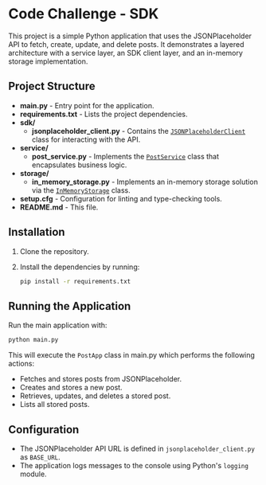 # Code Challenge - SDK

This project is a simple Python application that uses the JSONPlaceholder API to fetch, create, update, and delete posts. It demonstrates a layered architecture with a service layer, an SDK client layer, and an in-memory storage implementation.

## Project Structure

- **main.py** - Entry point for the application.
- **requirements.txt** - Lists the project dependencies.
- **sdk/**
  - **jsonplaceholder_client.py** - Contains the [`JSONPlaceholderClient`](sdk/jsonplaceholder_client.py) class for interacting with the API.
- **service/**
  - **post_service.py** - Implements the [`PostService`](service/post_service.py) class that encapsulates business logic.
- **storage/**
  - **in_memory_storage.py** - Implements an in-memory storage solution via the [`InMemoryStorage`](storage/in_memory_storage.py) class.
- **setup.cfg** - Configuration for linting and type-checking tools.
- **README.md** - This file.

## Installation

1. Clone the repository.
2. Install the dependencies by running:

   ```sh
   pip install -r requirements.txt
   ```

## Running the Application

Run the main application with:

```sh
python main.py
```

This will execute the `PostApp` class in main.py which performs the following actions:

- Fetches and stores posts from JSONPlaceholder.
- Creates and stores a new post.
- Retrieves, updates, and deletes a stored post.
- Lists all stored posts.

## Configuration

- The JSONPlaceholder API URL is defined in `jsonplaceholder_client.py` as `BASE_URL`.
- The application logs messages to the console using Python's `logging` module.
